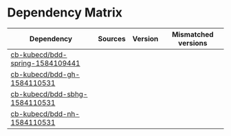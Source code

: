 # Dependency Matrix

Dependency | Sources | Version | Mismatched versions
---------- | ------- | ------- | -------------------
[cb-kubecd/bdd-spring-1584109441](https://github.com/cb-kubecd/bdd-spring-1584109441.git) |  | []() | 
[cb-kubecd/bdd-gh-1584110531](https://github.com/cb-kubecd/bdd-gh-1584110531.git) |  | []() | 
[cb-kubecd/bdd-sbhg-1584110531](https://github.com/cb-kubecd/bdd-sbhg-1584110531.git) |  | []() | 
[cb-kubecd/bdd-nh-1584110531](https://github.com/cb-kubecd/bdd-nh-1584110531.git) |  | []() | 
